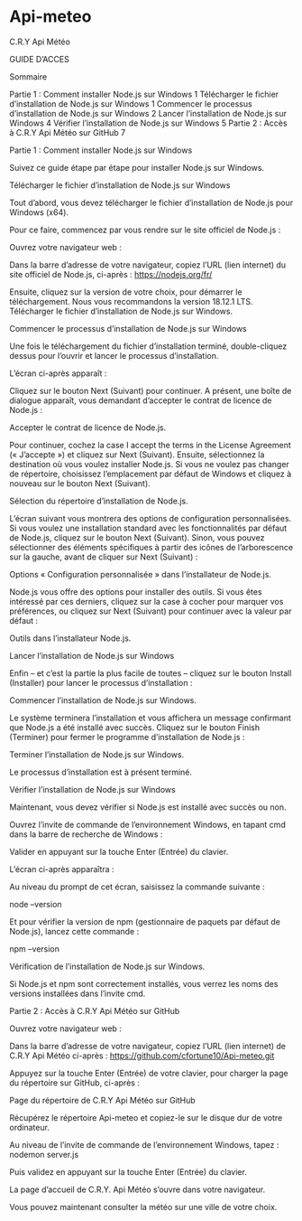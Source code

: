 # Api-meteo



C.R.Y
Api Météo 



GUIDE D’ACCES






Sommaire

Partie 1 : Comment installer Node.js sur Windows	1
Télécharger le fichier d’installation de Node.js sur Windows	1
Commencer le processus d’installation de Node.js sur Windows	2
Lancer l’installation de Node.js sur Windows	4
Vérifier l’installation de Node.js sur Windows	5
Partie 2 : Accès à C.R.Y Api Météo sur GitHub	7



Partie 1 : Comment installer Node.js sur Windows

Suivez ce guide étape par étape pour installer Node.js sur Windows.

Télécharger le fichier d’installation de Node.js sur Windows

Tout d’abord, vous devez télécharger le fichier d’installation de Node.js pour Windows (x64).

Pour ce faire, commencez par vous rendre sur le site officiel de Node.js :

Ouvrez votre navigateur web :
 
Dans la barre d’adresse de votre navigateur, copiez l’URL (lien internet) du site officiel de Node.js, ci-après : https://nodejs.org/fr/

Ensuite, cliquez sur la version de votre choix, pour démarrer le téléchargement.
Nous vous recommandons la version 18.12.1 LTS.
Télécharger le fichier d’installation de Node.js sur Windows.















Commencer le processus d’installation de Node.js sur Windows

Une fois le téléchargement du fichier d’installation terminé, double-cliquez dessus pour l’ouvrir et lancer le processus d’installation.

L’écran ci-après apparaît :

Cliquez sur le bouton Next (Suivant) pour continuer.
A présent, une boîte de dialogue apparaît, vous demandant d’accepter le contrat de licence de Node.js :

Accepter le contrat de licence de Node.js.

Pour continuer, cochez la case I accept the terms in the License Agreement (« J’accepte ») et cliquez sur Next (Suivant).
Ensuite, sélectionnez la destination où vous voulez installer Node.js. Si vous ne voulez pas changer de répertoire, choisissez l’emplacement par défaut de Windows et cliquez à nouveau sur le bouton Next (Suivant).


Sélection du répertoire d’installation de Node.js.

L’écran suivant vous montrera des options de configuration personnalisées. Si vous voulez une installation standard avec les fonctionnalités par défaut de Node.js, cliquez sur le bouton Next (Suivant).
Sinon, vous pouvez sélectionner des éléments spécifiques à partir des icônes de l’arborescence sur la gauche, avant de cliquer sur Next (Suivant) :

Options « Configuration personnalisée » dans l’installateur de Node.js.


Node.js vous offre des options pour installer des outils. Si vous êtes intéressé par ces derniers, cliquez sur la case à cocher pour marquer vos préférences, ou cliquez sur Next (Suivant) pour continuer avec la valeur par défaut :

Outils dans l’installateur Node.js.

Lancer l’installation de Node.js sur Windows

Enfin – et c’est la partie la plus facile de toutes – cliquez sur le bouton Install (Installer) pour lancer le processus d’installation :

Commencer l’installation de Node.js sur Windows.





Le système terminera l’installation et vous affichera un message confirmant que Node.js a été installé avec succès. Cliquez sur le bouton Finish (Terminer) pour fermer le programme d’installation de Node.js :

Terminer l’installation de Node.js sur Windows.

Le processus d’installation est à présent terminé.

Vérifier l’installation de Node.js sur Windows

Maintenant, vous devez vérifier si Node.js est installé avec succès ou non.

Ouvrez l’invite de commande de l’environnement Windows, en tapant cmd dans la barre de recherche de Windows :



Valider en appuyant sur la touche Enter (Entrée) du clavier.

L’écran ci-après apparaîtra :



Au niveau du prompt de cet écran, saisissez la commande suivante :

node –version

Et pour vérifier la version de npm (gestionnaire de paquets par défaut de Node.js), lancez cette commande :

npm –version



Vérification de l’installation de Node.js sur Windows.

Si Node.js et npm sont correctement installés, vous verrez les noms des versions installées dans l’invite cmd.

Partie 2 : Accès à C.R.Y Api Météo sur GitHub
 
Ouvrez votre navigateur web :
 
Dans la barre d’adresse de votre navigateur, copiez l’URL (lien internet) de C.R.Y Api Météo ci-après : https://github.com/cfortune10/Api-meteo.git

Appuyez sur la touche Enter (Entrée) de votre clavier, pour charger la page du répertoire sur GitHub, ci-après :

Page du répertoire de C.R.Y Api Météo sur GitHub

Récupérez le répertoire Api-meteo et copiez-le sur le disque dur de votre ordinateur.
 
Au niveau de l’invite de commande de l’environnement Windows, tapez :
nodemon server.js



 Puis validez en appuyant sur la touche Enter (Entrée) du clavier.
 
La page d’accueil de C.R.Y. Api Météo s’ouvre dans votre navigateur.

Vous pouvez maintenant consulter la météo sur une ville de votre choix.
